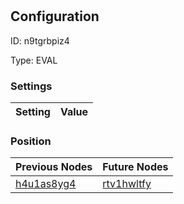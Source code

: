 # <nil>
## Configuration
ID:  n9tgrbpiz4

Type: EVAL 


### Settings
| Setting | Value  |
| :------------------------ | ---------------------------------------- |
 




### Position
| Previous Nodes | Future Nodes |
| :------------- | ------------ |
| [h4u1as8yg4](./h4u1as8yg4.md) | [rtv1hwltfy](./rtv1hwltfy.md) |